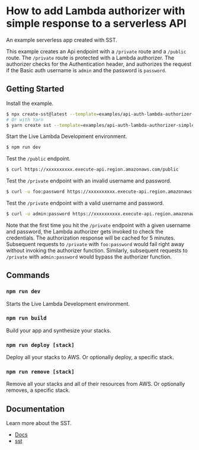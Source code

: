 # How to add Lambda authorizer with simple response to a serverless API

An example serverless app created with SST.

This example creates an Api endpoint with a `/private` route and a `/public` route. The `/private` route is protected with a Lambda authorizer. The authorizer checks for the Authentication header, and authorizes the request if the Basic auth username is `admin` and the password is `password`.

## Getting Started

Install the example.

```bash
$ npx create-sst@latest --template=examples/api-auth-lambda-authorizer-simple-response
# Or with Yarn
$ yarn create sst --template=examples/api-auth-lambda-authorizer-simple-response
```

Start the Live Lambda Development environment.

```bash
$ npm run dev
```

Test the `/public` endpoint.

```bash
$ curl https://xxxxxxxxxx.execute-api.region.amazonaws.com/public
```

Test the `/private` endpoint with an invalid username and password.

```bash
$ curl -u foo:password https://xxxxxxxxxx.execute-api.region.amazonaws.com/private
```

Test the `/private` endpoint with a valid username and password.

```bash
$ curl -u admin:password https://xxxxxxxxxx.execute-api.region.amazonaws.com/private
```

Note that the first time you hit the `/private` endpoint with a given username and password, the Lambda authorizer gets invoked to check the credentials. The authorization response will be cached for 5 minutes. Subsequent requests to `/private` with `foo:password` would fail right away without invoking the authorizer function. Similarly, subsequent requests to `/private` with `admin:password` would bypass the authorizer function.

## Commands

### `npm run dev`

Starts the Live Lambda Development environment.

### `npm run build`

Build your app and synthesize your stacks.

### `npm run deploy [stack]`

Deploy all your stacks to AWS. Or optionally deploy, a specific stack.

### `npm run remove [stack]`

Remove all your stacks and all of their resources from AWS. Or optionally removes, a specific stack.

## Documentation

Learn more about the SST.

- [Docs](https://docs.sst.dev/)
- [sst](https://docs.sst.dev/packages/sst)
